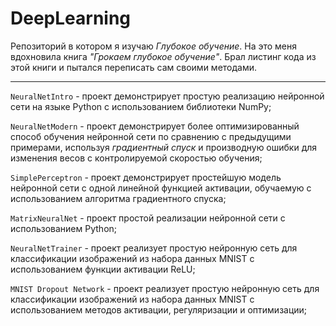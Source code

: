 # DeepLearning 

Репозиторий в котором я изучаю *Глубокое обучение*. На это меня вдохновила книга 
*"Грокаем глубокое обучение"*. Брал листинг кода из этой книги и пытался переписать сам своими методами.

---

` NeuralNetIntro ` - проект демонстрирует простую реализацию нейронной сети на языке Python с использованием библиотеки NumPy;

` NeuralNetModern ` - проект демонстрирует более оптимизированный способ обучения нейронной сети по сравнению с предыдущими примерами, используя *градиентный спуск* и производную ошибки для изменения весов с контролируемой скоростью обучения;

` SimplePerceptron ` - проект демонстрирует простейшую модель нейронной сети с одной линейной функцией активации, обучаемую с использованием алгоритма градиентного спуска;

` MatrixNeuralNet ` - проект простой реализации нейронной сети с использованием Python;

` NeuralNetTrainer ` - проект реализует простую нейронную сеть для классификации изображений из набора данных MNIST с использованием функции активации ReLU;

` MNIST Dropout Network ` - проект реализует простую нейронную сеть для классификации изображений из набора данных MNIST с использованием методов активации, регуляризации и оптимизации;
